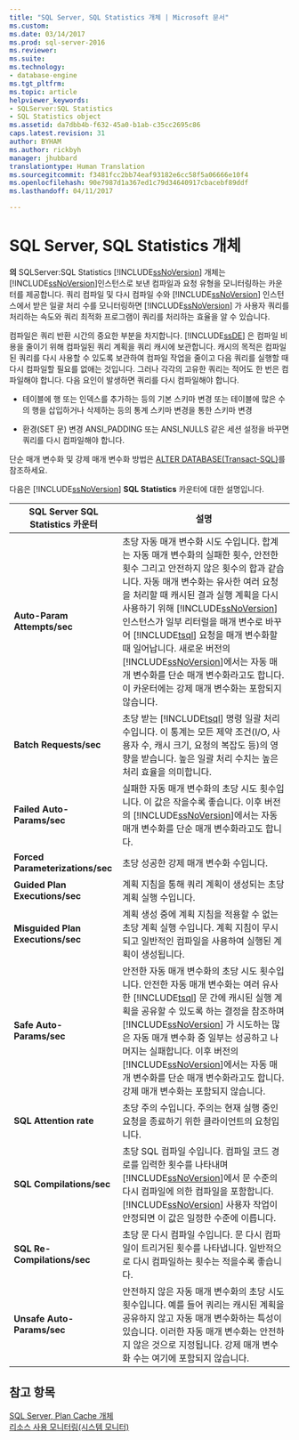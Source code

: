 ```yaml
---
title: "SQL Server, SQL Statistics 개체 | Microsoft 문서"
ms.custom: 
ms.date: 03/14/2017
ms.prod: sql-server-2016
ms.reviewer: 
ms.suite: 
ms.technology:
- database-engine
ms.tgt_pltfrm: 
ms.topic: article
helpviewer_keywords:
- SQLServer:SQL Statistics
- SQL Statistics object
ms.assetid: da7dbb4b-f632-45a0-b1ab-c35cc2695c86
caps.latest.revision: 31
author: BYHAM
ms.author: rickbyh
manager: jhubbard
translationtype: Human Translation
ms.sourcegitcommit: f3481fcc2bb74eaf93182e6cc58f5a06666e10f4
ms.openlocfilehash: 90e7987d1a367ed1c79d34640917cbacebf89ddf
ms.lasthandoff: 04/11/2017

---
```

# <a name="sql-server-sql-statistics-object"></a>SQL Server, SQL Statistics 개체
  **의** SQLServer:SQL Statistics [!INCLUDE[ssNoVersion](../../includes/ssnoversion-md.md)] 개체는 [!INCLUDE[ssNoVersion](../../includes/ssnoversion-md.md)]인스턴스로 보낸 컴파일과 요청 유형을 모니터링하는 카운터를 제공합니다. 쿼리 컴파일 및 다시 컴파일 수와 [!INCLUDE[ssNoVersion](../../includes/ssnoversion-md.md)] 인스턴스에서 받은 일괄 처리 수를 모니터링하면 [!INCLUDE[ssNoVersion](../../includes/ssnoversion-md.md)] 가 사용자 쿼리를 처리하는 속도와 쿼리 최적화 프로그램이 쿼리를 처리하는 효율을 알 수 있습니다.  
  
 컴파일은 쿼리 반환 시간의 중요한 부분을 차지합니다. [!INCLUDE[ssDE](../../includes/ssde-md.md)] 은 컴파일 비용을 줄이기 위해 컴파일된 쿼리 계획을 쿼리 캐시에 보관합니다. 캐시의 목적은 컴파일된 쿼리를 다시 사용할 수 있도록 보관하여 컴파일 작업을 줄이고 다음 쿼리를 실행할 때 다시 컴파일할 필요를 없애는 것입니다. 그러나 각각의 고유한 쿼리는 적어도 한 번은 컴파일해야 합니다. 다음 요인이 발생하면 쿼리를 다시 컴파일해야 합니다.  
  
-   테이블에 행 또는 인덱스를 추가하는 등의 기본 스키마 변경 또는 테이블에 많은 수의 행을 삽입하거나 삭제하는 등의 통계 스키마 변경을 통한 스키마 변경  
  
-   환경(SET 문) 변경 ANSI_PADDING 또는 ANSI_NULLS 같은 세션 설정을 바꾸면 쿼리를 다시 컴파일해야 합니다.  
  
 단순 매개 변수화 및 강제 매개 변수화 방법은 [ALTER DATABASE&#40;Transact-SQL&#41;](../../t-sql/statements/alter-database-transact-sql.md)를 참조하세요.  
  
 다음은 [!INCLUDE[ssNoVersion](../../includes/ssnoversion-md.md)] **SQL Statistics** 카운터에 대한 설명입니다.  
  
|SQL Server SQL Statistics 카운터|설명|  
|----------------------------------------|-----------------|  
|**Auto-Param Attempts/sec**|초당 자동 매개 변수화 시도 수입니다. 합계는 자동 매개 변수화의 실패한 횟수, 안전한 횟수 그리고 안전하지 않은 횟수의 합과 같습니다. 자동 매개 변수화는 유사한 여러 요청을 처리할 때 캐시된 결과 실행 계획을 다시 사용하기 위해 [!INCLUDE[ssNoVersion](../../includes/ssnoversion-md.md)] 인스턴스가 일부 리터럴을 매개 변수로 바꾸어 [!INCLUDE[tsql](../../includes/tsql-md.md)] 요청을 매개 변수화할 때 일어납니다. 새로운 버전의 [!INCLUDE[ssNoVersion](../../includes/ssnoversion-md.md)]에서는 자동 매개 변수화를 단순 매개 변수화라고도 합니다. 이 카운터에는 강제 매개 변수화는 포함되지 않습니다.|  
|**Batch Requests/sec**|초당 받는 [!INCLUDE[tsql](../../includes/tsql-md.md)] 명령 일괄 처리 수입니다. 이 통계는 모든 제약 조건(I/O, 사용자 수, 캐시 크기, 요청의 복잡도 등)의 영향을 받습니다. 높은 일괄 처리 수치는 높은 처리 효율을 의미합니다.|  
|**Failed Auto-Params/sec**|실패한 자동 매개 변수화의 초당 시도 횟수입니다. 이 값은 작을수록 좋습니다. 이후 버전의 [!INCLUDE[ssNoVersion](../../includes/ssnoversion-md.md)]에서는 자동 매개 변수화를 단순 매개 변수화라고도 합니다.|  
|**Forced Parameterizations/sec**|초당 성공한 강제 매개 변수화 수입니다.|  
|**Guided Plan Executions/sec**|계획 지침을 통해 쿼리 계획이 생성되는 초당 계획 실행 수입니다.|  
|**Misguided Plan Executions/sec**|계획 생성 중에 계획 지침을 적용할 수 없는 초당 계획 실행 수입니다. 계획 지침이 무시되고 일반적인 컴파일을 사용하여 실행된 계획이 생성됩니다.|  
|**Safe Auto-Params/sec**|안전한 자동 매개 변수화의 초당 시도 횟수입니다. 안전한 자동 매개 변수화는 여러 유사한 [!INCLUDE[tsql](../../includes/tsql-md.md)] 문 간에 캐시된 실행 계획을 공유할 수 있도록 하는 결정을 참조하며 [!INCLUDE[ssNoVersion](../../includes/ssnoversion-md.md)] 가 시도하는 많은 자동 매개 변수화 중 일부는 성공하고 나머지는 실패합니다. 이후 버전의 [!INCLUDE[ssNoVersion](../../includes/ssnoversion-md.md)]에서는 자동 매개 변수화를 단순 매개 변수화라고도 합니다. 강제 매개 변수화는 포함되지 않습니다.|  
|**SQL Attention rate**|초당 주의 수입니다. 주의는 현재 실행 중인 요청을 종료하기 위한 클라이언트의 요청입니다.|  
|**SQL Compilations/sec**|초당 SQL 컴파일 수입니다. 컴파일 코드 경로를 입력한 횟수를 나타내며 [!INCLUDE[ssNoVersion](../../includes/ssnoversion-md.md)]에서 문 수준의 다시 컴파일에 의한 컴파일을 포함합니다. [!INCLUDE[ssNoVersion](../../includes/ssnoversion-md.md)] 사용자 작업이 안정되면 이 값은 일정한 수준에 이릅니다.|  
|**SQL Re-Compilations/sec**|초당 문 다시 컴파일 수입니다. 문 다시 컴파일이 트리거된 횟수를 나타냅니다. 일반적으로 다시 컴파일하는 횟수는 적을수록 좋습니다.|  
|**Unsafe Auto-Params/sec**|안전하지 않은 자동 매개 변수화의 초당 시도 횟수입니다. 예를 들어 쿼리는 캐시된 계획을 공유하지 않고 자동 매개 변수화하는 특성이 있습니다. 이러한 자동 매개 변수화는 안전하지 않은 것으로 지정됩니다. 강제 매개 변수화 수는 여기에 포함되지 않습니다.|  
  
## <a name="see-also"></a>참고 항목  
 [SQL Server, Plan Cache 개체](../../relational-databases/performance-monitor/sql-server-plan-cache-object.md)   
 [리소스 사용 모니터링&#40;시스템 모니터&#41;](../../relational-databases/performance-monitor/monitor-resource-usage-system-monitor.md)  
  
  
